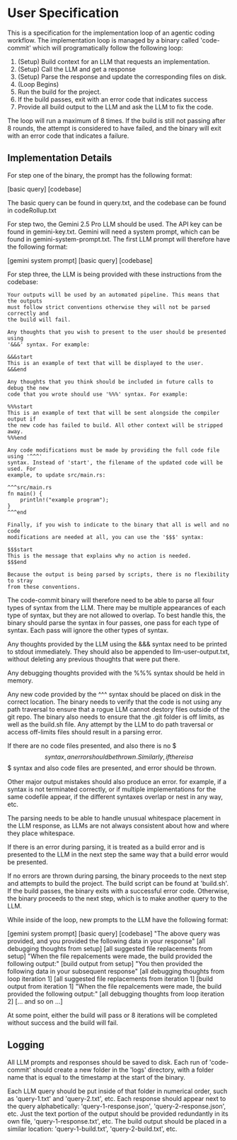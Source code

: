 # User Specification

This is a specification for the implementation loop of an agentic coding
workflow. The implementation loop is managed by a binary called 'code-commit'
which will programatically follow the following loop:

1. (Setup) Build context for an LLM that requests an implementation.
2. (Setup) Call the LLM and get a response
3. (Setup) Parse the response and update the corresponding files on disk.
4. (Loop Begins)
5. Run the build for the project.
6. If the build passes, exit with an error code that indicates success
7. Provide all build output to the LLM and ask the LLM to fix the code.

The loop will run a maximum of 8 times. If the build is still not passing after
8 rounds, the attempt is considered to have failed, and the binary will exit
with an error code that indicates a failure.

## Implementation Details

For step one of the binary, the prompt has the following format:

[basic query]
[codebase]

The basic query can be found in query.txt, and the codebase can be found in
codeRollup.txt

For step two, the Gemini 2.5 Pro LLM should be used. The API key can be found
in gemini-key.txt. Gemini will need a system prompt, which can be found in
gemini-system-prompt.txt. The first LLM prompt will therefore have the
following format:

[gemini system prompt]
[basic query]
[codebase]

For step three, the LLM is being provided with these instructions from the
codebase:

```
Your outputs will be used by an automated pipeline. This means that the outputs
must follow strict conventions otherwise they will not be parsed correctly and
the build will fail.

Any thoughts that you wish to present to the user should be presented using
'&&&' syntax. For example:

&&&start
This is an example of text that will be displayed to the user.
&&&end

Any thoughts that you think should be included in future calls to debug the new
code that you wrote should use '%%%' syntax. For example:

%%%start
This is an example of text that will be sent alongside the compiler output if
the new code has failed to build. All other context will be stripped away.
%%%end

Any code modifications must be made by providing the full code file using '^^^'
syntax. Instead of 'start', the filename of the updated code will be used. For
example, to update src/main.rs:

^^^src/main.rs
fn main() {
    println!("example program");
}
^^^end

Finally, if you wish to indicate to the binary that all is well and no code
modifications are needed at all, you can use the '$$$' syntax:

$$$start
This is the message that explains why no action is needed.
$$$end

Because the output is being parsed by scripts, there is no flexibility to stray
from these conventions.
```

The code-commit binary will therefore need to be able to parse all four types of
syntax from the LLM. There may be multiple appearances of each type of syntax,
but they are not allowed to overlap. To best handle this, the binary should
parse the syntax in four passes, one pass for each type of syntax. Each pass
will ignore the other types of syntax.

Any thoughts provided by the LLM using the &&& syntax need to be printed to
stdout immediately. They should also be appended to llm-user-output.txt,
without deleting any previous thoughts that were put there.

Any debugging thoughts provided with the %%% syntax should be held in memory.

Any new code provided by the ^^^ syntax should be placed on disk in the correct
location. The binary needs to verify that the code is not using any path
traversal to ensure that a rogue LLM cannot destory files outside of the git
repo. The binary also needs to ensure that the .git folder is off limits, as
well as the build.sh file. Any attempt by the LLM to do path traversal or
access off-limits files should result in a parsing error.

If there are no code files presented, and also there is no $$$ syntax, an error
should be thrown. Similarly, if there is a $$$ syntax and also code files are
presented, and error should be thrown.

Other major output mistakes should also produce an error. for example, if a
syntax is not terminated correctly, or if multiple implementations for the same
codefile appear, if the different syntaxes overlap or nest in any way, etc.

The parsing needs to be able to handle unusual whitespace placement in the LLM
response, as LLMs are not always consistent about how and where they place
whitespace.

If there is an error during parsing, it is treated as a build error and is
presented to the LLM in the next step the same way that a build error would be
presented.

If no errors are thrown during parsing, the binary proceeds to the next step
and attempts to build the project. The build script can be found at 'build.sh'.
If the build passes, the binary exits with a successful error code. Otherwise,
the binary proceeds to the next step, which is to make another query to the
LLM.

While inside of the loop, new prompts to the LLM have the following format:

[gemini system prompt]
[basic query]
[codebase]
"The above query was provided, and you provided the following data in your response"
[all debugging thoughts from setup]
[all suggested file replacements from setup]
"When the file repalcements were made, the build provided the following output:"
[build output from setup]
"You then provided the following data in your subsequent response"
[all debugging thoughts from loop iteration 1]
[all suggested file replacements from iteration 1]
[build output from iteration 1]
"When the file repalcements were made, the build provided the following output:"
[all debugging thoughts from loop iteration 2]
[... and so on ...]

At some point, either the build will pass or 8 iterations will be completed
without success and the build will fail.

## Logging

All LLM prompts and responses should be saved to disk. Each run of
'code-commit' should create a new folder in the 'logs' directory, with a folder
name that is equal to the timestamp at the start of the binary.

Each LLM query should be put inside of that folder in numerical order, such as
'query-1.txt' and 'query-2.txt', etc. Each response should appear next to the
query alphabetically: 'query-1-response.json', 'query-2-response.json', etc.
Just the text portion of the output should be provided redundantly in its own
file, 'query-1-response.txt', etc. The build output should be placed in a
similar location: 'query-1-build.txt', 'query-2-build.txt', etc.

